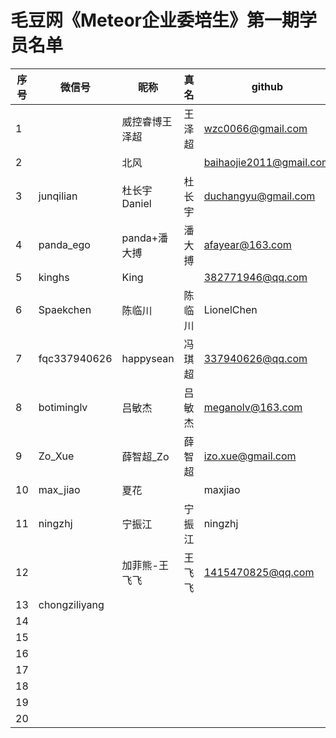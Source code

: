 # 毛豆网《Meteor企业委培生》第一期学员名单

|序号| 微信号  | 昵称   | 真名 | github | Moxtra |
|---|-------|-------|------|------|------|
|1||威控睿博王泽超|王泽超| wzc0066@gmail.com| wzc0066@gmail.com|
|2||北风||baihaojie2011@gmail.com| baihaojie2011@126.com|
|3|junqilian|杜长宇Daniel|杜长宇| duchangyu@gmail.com| changyudu@163.com|
|4|panda_ego|panda+潘大搏|潘大搏|afayear@163.com|afayear@163.com|
|5|kinghs|King||382771946@qq.com|382771946@qq.com|
|6|Spaekchen|陈临川|陈临川|LionelChen|lionelchen@outlook.com|
|7|fqc337940626|happysean|冯琪超| 337940626@qq.com |337940626@qq.com|
|8|botiminglv|吕敏杰|吕敏杰|meganolv@163.com|meganolv@163.com|
|9|Zo_Xue|薛智超_Zo|薛智超|izo.xue@gmail.com|izo.xue@gmail.com|
|10|max_jiao|夏花||maxjiao|maxjiao|
|11|ningzhj|宁振江|宁振江|ningzhj| ningzhj@126.com|
|12||加菲熊-王飞飞|王飞飞| 1415470825@qq.com|1415470825@qq.com|
|13|chongziliyang||||liyangth@126.com|
|14||||||
|15||||||
|16||||||
|17||||||
|18||||||
|19||||||
|20||||||
